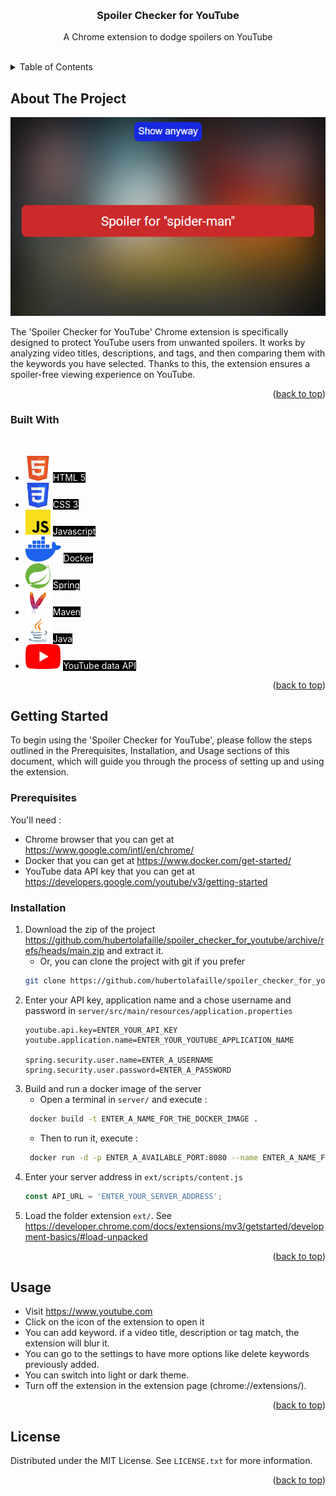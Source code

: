 <a name="readme-top"></a>

<!-- PROJECT LOGO -->
<br />
<div align="center">

[//]: # (  <a href="https://github.com/hubertolafaille/spoiler_checker_for_youtube">)

[//]: # (    <img src="readme_ressource/image/lee_sin_logo.svg" alt="Logo" width="80" height="80">)

[//]: # (  </a>)

<h3 align="center">Spoiler Checker for YouTube</h3>

  <p align="center">
    A Chrome extension to dodge spoilers on YouTube
    <br />
    <br />
  </p>
</div>



<!-- TABLE OF CONTENTS -->
<details>
  <summary>Table of Contents</summary>
  <ol>
    <li>
      <a href="#about-the-project">About The Project</a>
      <ul>
        <li><a href="#built-with">Built With</a></li>
      </ul>
    </li>
    <li>
      <a href="#getting-started">Getting Started</a>
      <ul>
        <li><a href="#prerequisites">Prerequisites</a></li>
        <li><a href="#installation">Installation</a></li>
      </ul>
    </li>
    <li><a href="#usage">Usage</a></li>
    <li><a href="#license">License</a></li>
  </ol>
</details>



<!-- ABOUT THE PROJECT -->
## About The Project

<p align="center"><img src="readme_resources/image/lee_sin_spoil_blocked.png" alt="project screenshot"/></p>

The 'Spoiler Checker for YouTube' Chrome extension is specifically designed to protect YouTube users from unwanted spoilers. It works by analyzing video titles, descriptions, and tags, and then comparing them with the keywords you have selected. Thanks to this, the extension ensures a spoiler-free viewing experience on YouTube.

<p align="right">(<a href="#readme-top">back to top</a>)</p>



### Built With
<br>
<ul>
    <li><img src="readme_resources/image/html5.svg" height="40px" alt="logo html 5"/> <span style="color: white; background-color: black">HTML 5</span></li>
    <li><img src="readme_resources/image/css3.svg" height="40px" alt="logo css 3"/> <span style="color: white; background-color: black">CSS 3</span></li>
    <li><img src="readme_resources/image/javascript.svg" height="40px" alt="logo javascript"/> <span style="color: white; background-color: black">Javascript</span></li>
    <li><img src="readme_resources/image/docker.svg" height="40px" alt="logo docker"/> <span style="color: white; background-color: black">Docker</span></li>
    <li><img src="readme_resources/image/spring.svg" height="40px" alt="logo spring"/> <span style="color: white; background-color: black">Spring</span></li>
    <li><img src="readme_resources/image/maven.svg" height="40px" alt="logo maven"/> <span style="color: white; background-color: black">Maven</span></li>
    <li><img src="readme_resources/image/java.svg" height="40px" alt="logo java"/> <span style="color: white; background-color: black">Java</span></li>
    <li><img src="readme_resources/image/youtube.png" height="40px" alt="logo youtube data api"/> <span style="color: white; background-color: black">YouTube data API</span></li>
</ul>

<p align="right">(<a href="#readme-top">back to top</a>)</p>



<!-- GETTING STARTED -->
## Getting Started

To begin using the 'Spoiler Checker for YouTube', please follow the steps outlined in the Prerequisites, Installation, and Usage sections of this document, which will guide you through the process of setting up and using the extension.

### Prerequisites

You'll need :
* Chrome browser that you can get at https://www.google.com/intl/en/chrome/
* Docker that you can get at https://www.docker.com/get-started/
* YouTube data API key that you can get at https://developers.google.com/youtube/v3/getting-started

### Installation

1. Download the zip of the project https://github.com/hubertolafaille/spoiler_checker_for_youtube/archive/refs/heads/main.zip and extract it.
   - Or, you can clone the project with git if you prefer
   ```sh
   git clone https://github.com/hubertolafaille/spoiler_checker_for_youtube.git
   ```
2. Enter your API key, application name and a chose username and password in `server/src/main/resources/application.properties`
   ```properties
   youtube.api.key=ENTER_YOUR_API_KEY
   youtube.application.name=ENTER_YOUR_YOUTUBE_APPLICATION_NAME

   spring.security.user.name=ENTER_A_USERNAME
   spring.security.user.password=ENTER_A_PASSWORD
   ```
3. Build and run a docker image of the server 
   - Open a terminal in `server/` and execute :
   ```sh
    docker build -t ENTER_A_NAME_FOR_THE_DOCKER_IMAGE .
   ```
    - Then to run it, execute :
   ```sh
    docker run -d -p ENTER_A_AVAILABLE_PORT:8080 --name ENTER_A_NAME_FOR_THE_DOCKER_CONTAINER YOUR_DOCKER_IMAGE
   ```
4. Enter your server address in `ext/scripts/content.js`
   ```js
   const API_URL = 'ENTER_YOUR_SERVER_ADDRESS';
   ```
5. Load the folder extension `ext/`. See https://developer.chrome.com/docs/extensions/mv3/getstarted/development-basics/#load-unpacked 
   

<p align="right">(<a href="#readme-top">back to top</a>)</p>



<!-- USAGE EXAMPLES -->
## Usage

- Visit https://www.youtube.com
- Click on the icon of the extension to open it
- You can add keyword. if a video title, description or tag match, the extension will blur it.
- You can go to the settings to have more options like delete keywords previously added.
- You can switch into light or dark theme.
- Turn off the extension in the extension page (chrome://extensions/).

<p align="right">(<a href="#readme-top">back to top</a>)</p>

<!-- LICENSE -->
## License

Distributed under the MIT License. See `LICENSE.txt` for more information.

<p align="right">(<a href="#readme-top">back to top</a>)</p>
